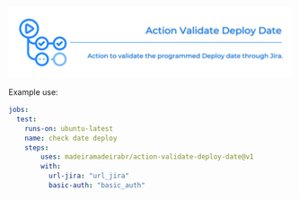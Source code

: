 ![img](https://github.com/madeiramadeirabr/action-validate-deploy-date/blob/production/.github/Action_Validate_Date_Deploy.svg)

Example use:

```yml
jobs:
  test:
    runs-on: ubuntu-latest
    name: check date deploy
    steps:      
        uses: madeiramadeirabr/action-validate-deploy-date@v1
        with:
          url-jira: "url_jira"
          basic-auth: "basic_auth"
```